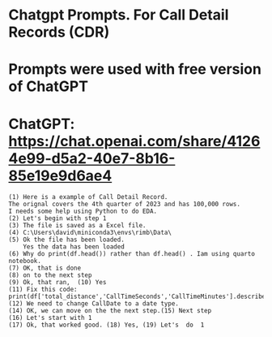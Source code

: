 # Chatgpt Prompts. For Call Detail Records (CDR)
# Prompts were used with free version of ChatGPT
# ChatGPT: https://chat.openai.com/share/41264e99-d5a2-40e7-8b16-85e19e9d6ae4
```
(1) Here is a example of Call Detail Record.
The orignal covers the 4th quarter of 2023 and has 100,000 rows.
I needs some help using Python to do EDA.
(2) Let's begin with step 1
(3) The file is saved as a Excel file.
(4) C:\Users\david\miniconda3\envs\rimb\Data\
(5) Ok the file has been loaded.
    Yes the data has been loaded
(6) Why do print(df.head()) rather than df.head() . Iam using quarto notebook.
(7) OK, that is done
(8) on to the next step
(9) Ok, that ran,  (10) Yes
(11) Fix this code: print(df['total_distance','CallTimeSeconds','CallTimeMinutes'].describe())
(12) We need to change CallDate to a date type.
(14) OK, we can move on the the next step.(15) Next step
(16) Let's start with 1
(17) Ok, that worked good. (18) Yes, (19) Let's  do  1
